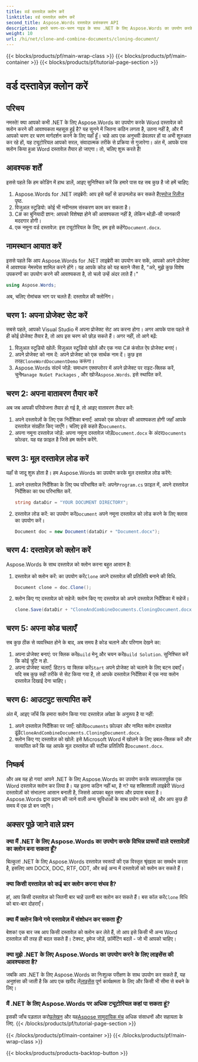 ```yaml
---
title: वर्ड दस्तावेज़ क्लोन करें
linktitle: वर्ड दस्तावेज़ क्लोन करें
second_title: Aspose.Words दस्तावेज़ प्रसंस्करण API
description: हमारे चरण-दर-चरण गाइड के साथ .NET के लिए Aspose.Words का उपयोग करके आसानी से Word दस्तावेज़ को क्लोन करना सीखें। शुरुआती और अनुभवी डेवलपर्स दोनों के लिए बिल्कुल सही।
weight: 10
url: /hi/net/clone-and-combine-documents/cloning-document/
---
```


{{< blocks/products/pf/main-wrap-class >}}
{{< blocks/products/pf/main-container >}}
{{< blocks/products/pf/tutorial-page-section >}}

# वर्ड दस्तावेज़ क्लोन करें

## परिचय

नमस्ते! क्या आपको कभी .NET के लिए Aspose.Words का उपयोग करके Word दस्तावेज़ को क्लोन करने की आवश्यकता महसूस हुई है? यह सुनने में जितना कठिन लगता है, उतना नहीं है, और मैं आपको चरण दर चरण मार्गदर्शन करने के लिए यहाँ हूँ। चाहे आप एक अनुभवी डेवलपर हों या अभी शुरुआत कर रहे हों, यह ट्यूटोरियल आपको सरल, संवादात्मक तरीके से प्रक्रिया से गुजारेगा। अंत में, आपके पास क्लोन किया हुआ Word दस्तावेज़ तैयार हो जाएगा। तो, चलिए शुरू करते हैं!

## आवश्यक शर्तें

इससे पहले कि हम कोडिंग में हाथ डालें, आइए सुनिश्चित करें कि हमारे पास वह सब कुछ है जो हमें चाहिए:

1.  Aspose.Words for .NET लाइब्रेरी: आप इसे यहाँ से डाउनलोड कर सकते हैं[एस्पोज रिलीज](https://releases.aspose.com/words/net/) पृष्ठ.
2. विजुअल स्टूडियो: कोई भी नवीनतम संस्करण काम कर सकता है।
3. C# का बुनियादी ज्ञान: आपको विशेषज्ञ होने की आवश्यकता नहीं है, लेकिन थोड़ी-सी जानकारी मददगार होगी।
4.  एक नमूना वर्ड दस्तावेज़: इस ट्यूटोरियल के लिए, हम इसे कहेंगे`Document.docx`.

## नामस्थान आयात करें

इससे पहले कि आप Aspose.Words for .NET लाइब्रेरी का उपयोग कर सकें, आपको अपने प्रोजेक्ट में आवश्यक नेमस्पेस शामिल करने होंगे। यह आपके कोड को यह बताने जैसा है, "अरे, मुझे कुछ विशेष उपकरणों का उपयोग करने की आवश्यकता है, तो चलो उन्हें अंदर लाते हैं।"

```csharp
using Aspose.Words;
```

अब, चलिए रोमांचक भाग पर चलते हैं: दस्तावेज़ की क्लोनिंग।

## चरण 1: अपना प्रोजेक्ट सेट करें

सबसे पहले, आपको Visual Studio में अपना प्रोजेक्ट सेट अप करना होगा। अगर आपके पास पहले से ही कोई प्रोजेक्ट तैयार है, तो आप इस चरण को छोड़ सकते हैं। अगर नहीं, तो आगे बढ़ें:

1. विज़ुअल स्टूडियो खोलें: विज़ुअल स्टूडियो खोलें और एक नया C# कंसोल ऐप प्रोजेक्ट बनाएं।
2.  अपने प्रोजेक्ट को नाम दें: अपने प्रोजेक्ट को एक सार्थक नाम दें। कुछ इस तरह`CloneWordDocumentDemo` करूंगा।
3.  Aspose.Words संदर्भ जोड़ें: समाधान एक्सप्लोरर में अपने प्रोजेक्ट पर राइट-क्लिक करें, चुनें`Manage NuGet Packages` , और खोजें`Aspose.Words`. इसे स्थापित करें.

## चरण 2: अपना वातावरण तैयार करें

अब जब आपकी परियोजना तैयार हो गई है, तो आइए वातावरण तैयार करें:

1.  अपने दस्तावेज़ों के लिए एक निर्देशिका बनाएँ: आपको एक फ़ोल्डर की आवश्यकता होगी जहाँ आपके दस्तावेज़ संग्रहीत किए जाएँगे। चलिए इसे कहते हैं`Documents`.
2.  अपना नमूना दस्तावेज़ जोड़ें: अपना नमूना दस्तावेज़ जोड़ें`Document.docx` के अंदर`Documents` फ़ोल्डर. यह वह फ़ाइल है जिसे हम क्लोन करेंगे.

## चरण 3: मूल दस्तावेज़ लोड करें

यहाँ से जादू शुरू होता है। हम Aspose.Words का उपयोग करके मूल दस्तावेज़ लोड करेंगे:

1.  अपने दस्तावेज़ निर्देशिका के लिए पथ परिभाषित करें: अपने`Program.cs` फ़ाइल में, अपने दस्तावेज़ निर्देशिका का पथ परिभाषित करें.
   
    ```csharp
    string dataDir = "YOUR DOCUMENT DIRECTORY";
    ```

2.  दस्तावेज़ लोड करें: का उपयोग करें`Document` अपने नमूना दस्तावेज़ को लोड करने के लिए क्लास का उपयोग करें।

    ```csharp
    Document doc = new Document(dataDir + "Document.docx");
    ```

## चरण 4: दस्तावेज़ को क्लोन करें

Aspose.Words के साथ दस्तावेज़ को क्लोन करना बहुत आसान है:

1.  दस्तावेज़ को क्लोन करें: का उपयोग करें`Clone` अपने दस्तावेज़ की प्रतिलिपि बनाने की विधि.

    ```csharp
    Document clone = doc.Clone();
    ```

2. क्लोन किए गए दस्तावेज़ को सहेजें: क्लोन किए गए दस्तावेज़ को अपने दस्तावेज़ निर्देशिका में सहेजें।

    ```csharp
    clone.Save(dataDir + "CloneAndCombineDocuments.CloningDocument.docx");
    ```

## चरण 5: अपना कोड चलाएँ

सब कुछ ठीक से व्यवस्थित होने के बाद, अब समय है कोड चलाने और परिणाम देखने का:

1. अपना प्रोजेक्ट बनाएं: पर क्लिक करें`Build` मेनू और चयन करें`Build Solution`. सुनिश्चित करें कि कोई त्रुटि न हो.
2.  अपना प्रोजेक्ट चलाएँ: हिट`F5` या क्लिक करें`Start` अपने प्रोजेक्ट को चलाने के लिए बटन दबाएँ। यदि सब कुछ सही तरीके से सेट किया गया है, तो आपके दस्तावेज़ निर्देशिका में एक नया क्लोन दस्तावेज़ दिखाई देना चाहिए।

## चरण 6: आउटपुट सत्यापित करें

अंत में, आइए जाँचें कि हमारा क्लोन किया गया दस्तावेज़ अपेक्षा के अनुरूप है या नहीं:

1.  अपने दस्तावेज़ निर्देशिका पर जाएँ: खोलें`Documents` फ़ोल्डर और नामित क्लोन दस्तावेज़ ढूंढें`CloneAndCombineDocuments.CloningDocument.docx`.
2.  क्लोन किए गए दस्तावेज़ को खोलें: इसे Microsoft Word में खोलने के लिए डबल-क्लिक करें और सत्यापित करें कि यह आपके मूल दस्तावेज़ की सटीक प्रतिलिपि है`Document.docx`.

## निष्कर्ष

और अब यह हो गया! आपने .NET के लिए Aspose.Words का उपयोग करके सफलतापूर्वक एक Word दस्तावेज़ क्लोन कर लिया है। यह इतना कठिन नहीं था, है न? यह शक्तिशाली लाइब्रेरी Word दस्तावेज़ों को संभालना आसान बनाती है, जिससे आपका बहुत समय और प्रयास बचता है। Aspose.Words द्वारा प्रदान की जाने वाली अन्य सुविधाओं के साथ प्रयोग करते रहें, और आप कुछ ही समय में एक प्रो बन जाएँगे।

## अक्सर पूछे जाने वाले प्रश्न

### क्या मैं .NET के लिए Aspose.Words का उपयोग करके विभिन्न प्रारूपों वाले दस्तावेज़ों का क्लोन बना सकता हूँ?

बिल्कुल! .NET के लिए Aspose.Words दस्तावेज़ स्वरूपों की एक विस्तृत श्रृंखला का समर्थन करता है, इसलिए आप DOCX, DOC, RTF, ODT, और कई अन्य में दस्तावेज़ों को क्लोन कर सकते हैं।

### क्या किसी दस्तावेज़ को कई बार क्लोन करना संभव है?

 हां, आप किसी दस्तावेज़ को जितनी बार चाहें उतनी बार क्लोन कर सकते हैं। बस कॉल करें`Clone` विधि को बार-बार दोहराएँ।

### क्या मैं क्लोन किये गये दस्तावेज़ में संशोधन कर सकता हूँ?

बेशक! एक बार जब आप किसी दस्तावेज़ को क्लोन कर लेते हैं, तो आप इसे किसी भी अन्य Word दस्तावेज़ की तरह ही बदल सकते हैं। टेक्स्ट, इमेज जोड़ें, फ़ॉर्मेटिंग बदलें - जो भी आपको चाहिए।

### क्या मुझे .NET के लिए Aspose.Words का उपयोग करने के लिए लाइसेंस की आवश्यकता है?

 जबकि आप .NET के लिए Aspose.Words का निःशुल्क परीक्षण के साथ उपयोग कर सकते हैं, यह अनुशंसा की जाती है कि आप एक खरीद लें[लाइसेंस](https://purchase.aspose.com/buy) पूर्ण कार्यक्षमता के लिए और किसी भी सीमा से बचने के लिए।

### मैं .NET के लिए Aspose.Words पर अधिक ट्यूटोरियल कहां पा सकता हूं?

 इसकी जाँच पड़ताल करो[प्रलेखन](https://reference.aspose.com/words/net/) और यह[Aspose सामुदायिक मंच](https://forum.aspose.com/c/words/8) अधिक संसाधनों और सहायता के लिए.
{{< /blocks/products/pf/tutorial-page-section >}}

{{< /blocks/products/pf/main-container >}}
{{< /blocks/products/pf/main-wrap-class >}}

{{< blocks/products/products-backtop-button >}}
